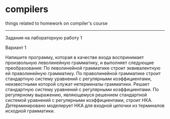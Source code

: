 # compilers
things related to homework on compiler's course

----

Задания на лабораторную работу 1

Вариант 1

Напишите программу, которая в качестве входа воспринимает  произвольную леволинейную грамматику, и выполняет следующие преобразования: 
По леволинейной грамматике строит эквивалентную ей праволинейную грамматику. 
По праволинейной грамматике строит стандартную систему  уравнений с регулярными коэффициентами, неизвестными которой служат нетерминалы  грамматики.
Решает стандартную систему уравнений с регулярными коэффициентами. 
По регулярному выражению, являющемуся решением стандартной системой уравнений с регулярными коэффициентами, строит НКА.
Детерминировано моделирует НКА для входной цепочки из терминалов исходной грамматики.

